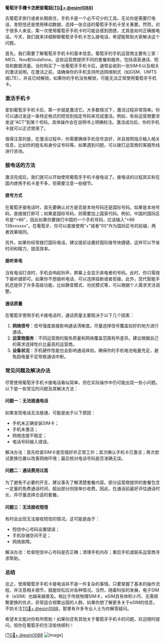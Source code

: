 **葡萄牙手機卡怎麽接電話[[TG💪+ @esim1088](https://t.me/s/esim1088)]**

去葡萄牙旅行或者长期居住，手机卡是一个必不可少的工具。无论你是需要打电话、发短信还是使用移动数据，选择一张合适的葡萄牙手机卡至关重要。然而，对于很多人来说，第一次使用葡萄牙手机卡时可能会感到困惑，尤其是如何正确接电话。今天，我们就来详细聊聊葡萄牙手机卡怎么接电话，希望能帮助大家解决这个问题。

首先，我们需要了解葡萄牙手机卡的基本信息。葡萄牙的手机运营商主要有三家：MEO、Nos和Vodafone。这些运营商提供不同的套餐和服务，包括语音通话、短信和数据流量。当你购买了一张葡萄牙手机卡后，通常会收到一张SIM卡以及相关的激活说明。在激活之前，请确保你的手机支持所选网络制式（如GSM、UMTS或LTE），并且已经解锁。如果你的手机没有解锁，可能无法正常使用葡萄牙手机卡。

### **激活手机卡**

拿到葡萄牙手机卡后，第一步就是激活它。大多数情况下，激活过程非常简单。你可以通过发送一条特定格式的短信到指定号码来完成激活。例如，有些运营商要求发送“ACT”到某个号码，具体操作会在说明书上明确标注。激活成功后，你的手机卡就可以正式使用了。

值得注意的是，在激活过程中，你需要确保手机信号良好，并且按照指示输入相关信息，比如你的姓名和身份证号码等。如果遇到问题，可以拨打运营商的客服热线进行咨询。

### **接电话的方法**

激活完成后，我们就可以开始使用葡萄牙手机卡接电话了。接电话的过程其实和在国内使用手机卡差不多，但需要注意一些细节。

#### **拨号方式**

在葡萄牙接电话时，首先要确认对方是否是本地号码还是国际号码。如果是本地号码，直接拨打即可；如果是国际号码，则需要加上国家代码。例如，中国的国际区号是“+86”，因此如果你要拨打中国的一个手机号码，应该输入“+86 138xxxxxx”。在葡萄牙，你可以直接使用“+”或者“00”作为国际区号的前缀，两者效果相同。

另外，如果你经常拨打国际电话，建议提前设置好国际拨号快捷键。这样可以节省时间和精力，提高效率。

#### **接听来电**

当有电话打进时，手机会响起铃声，屏幕上会显示来电者的号码。此时，你只需按下接听键即可。如果你不想接听电话，可以选择挂断或者拒接。此外，现代智能手机还提供了许多高级功能，比如静音模式、勿扰模式等，可以根据个人需求灵活调整。

#### **通话质量**

在葡萄牙使用手机卡接电话时，通话质量主要取决于以下几个因素：

1. **网络信号**：信号强度直接影响通话清晰度。尽量选择信号覆盖较好的地方进行通话。
2. **运营商服务**：不同运营商的服务质量和网络覆盖范围有所差异。建议根据自己的需求选择性价比最高的运营商。
3. **设备状况**：手机硬件性能也会影响通话体验。确保你的手机电池电量充足，避免因电量不足导致通话中断。

### **常见问题及解决办法**

尽管使用葡萄牙手机卡接电话看似简单，但在实际操作中仍可能出现一些小问题。以下是一些常见的问题及其解决方法：

#### **问题一：无法接通电话**

如果发现电话无法接通，可能是由于以下原因：
- 手机未正确安装SIM卡；
- 手机未激活；
- 网络连接不稳定；
- 电话号码输入错误。

解决办法：首先检查SIM卡是否插好并正常工作；其次确认手机卡已激活；再次尝试更换位置以改善网络环境；最后核对电话号码是否准确无误。

#### **问题二：通话费用过高**

为了避免不必要的开支，建议事先了解清楚套餐内容。部分运营商提供的套餐包含一定量的免费通话时间，超出部分则按单价收费。因此，在通话前最好评估通话时长，并尽量选择合适的套餐。

#### **问题三：无法接收短信**

有时会出现无法接收短信的情况。这可能是由于：
- 短信中心号码设置错误；
- 手机存储空间不足；
- 网络故障。

解决办法：检查短信中心号码是否正确；清理手机内存；重启手机或联系运营商寻求帮助。

### **总结**

总之，使用葡萄牙手机卡接电话并不是一件复杂的事情。只要掌握了基本的操作流程，并注意相关细节，就能轻松应对各种情况。当然，随着科技的发展，电子SIM卡（eSIM）也越来越普及。相比于传统物理SIM卡，eSIM具有体积小巧、无需频繁更换的优点，非常适合频繁出国的人群。如果你想了解更多关于eSIM的信息，不妨关注[TG💪+ @esim1088](https://t.me/s/esim1088)，那里有许多专业人士为你解答疑问。

希望本文能对你有所帮助！如果你还有其他关于葡萄牙手机卡的问题，欢迎随时提问。祝你在葡萄牙的生活愉快顺利！

[[TG💪+ @esim1088](https://t.me/s/esim1088) ![Image](https://i.postimg.cc/4NQfJmqS/Snipaste-2025-05-13-00-14-12.png)]